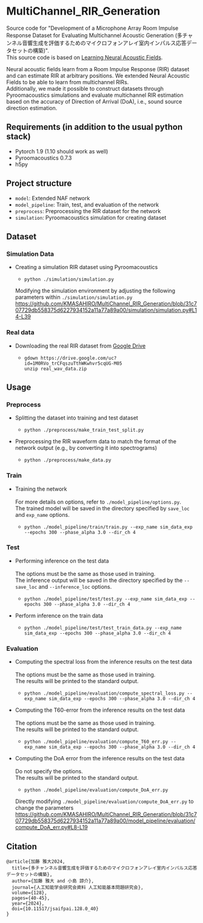 # MultiChannel_RIR_Generation

Source code for "Development of a Microphone Array Room Impulse Response Dataset for Evaluating Multichannel Acoustic Generation (多チャンネル音響生成を評価するためのマイクロフォンアレイ室内インパルス応答データセットの構築)".  
This source code is based on [Learning Neural Acoustic Fields](https://github.com/aluo-x/Learning_Neural_Acoustic_Fields).
  
Neural acoustic fields learn from a Room Impulse Response (RIR) dataset and can estimate RIR at arbitrary positions. We extended Neural Acoustic Fields to be able to learn from multichannel RIRs.  
Additionally, we made it possible to construct datasets through Pyroomacoustics simulations and evaluate multichannel RIR estimation based on the accuracy of Direction of Arrival (DoA), i.e., sound source direction estimation.

## Requirements (in addition to the usual python stack)
- Pytorch 1.9 (1.10 should work as well)
- Pyroomacoustics 0.7.3
- h5py

## Project structure
- `model`: Extended NAF network
- `model_pipeline`: Train, test, and evaluation of the network
- `preprocess`: Preprocessing the RIR dataset for the network
- `simulation`: Pyroomacoustics simulation for creating dataset

## Dataset
### Simulation Data
- Creating a simulation RIR dataset using Pyroomacoustics  
  - ```
    python ./simulation/simulation.py
    ```
  Modifying the simulation environment by adjusting the following parameters within `./simulation/simulation.py`
  https://github.com/KMASAHIRO/MultiChannel_RIR_Generation/blob/31c707729db558375d6227934152a11a77a89a00/simulation/simulation.py#L14-L39

### Real data
- Downloading the real RIR dataset from [Google Drive](https://drive.google.com/file/d/1M0RVo_trCFqszuTthWKwhvr5cqUG-M05/view?usp=sharing)
  - ```
    gdown https://drive.google.com/uc?id=1M0RVo_trCFqszuTthWKwhvr5cqUG-M05  
    unzip real_wav_data.zip
    ```

## Usage
### Preprocess
- Splitting the dataset into training and test dataset  
  - ```
    python ./preprocess/make_train_test_split.py
    ```
- Preprocessing the RIR waveform data to match the format of the network output (e.g., by converting it into spectrograms)
  - ```
    python ./preprocess/make_data.py
    ```
### Train
- Training the network  
  <br>
  For more details on options, refer to `./model_pipeline/options.py`.  
  The trained model will be saved in the directory specified by `save_loc` and `exp_name` options.
  - ```
    python ./model_pipeline/train/train.py --exp_name sim_data_exp --epochs 300 --phase_alpha 3.0 --dir_ch 4
    ```
### Test
- Performing inference on the test data  
  <br>
  The options must be the same as those used in training.  
  The inference output will be saved in the directory specified by the `--save_loc` and `--inference_loc` options.
  - ```
    python ./model_pipeline/test/test.py --exp_name sim_data_exp --epochs 300 --phase_alpha 3.0 --dir_ch 4
    ```
- Perform inference on the train data  
  - ```
    python ./model_pipeline/test/test_train_data.py --exp_name sim_data_exp --epochs 300 --phase_alpha 3.0 --dir_ch 4
    ```
### Evaluation
- Computing the spectral loss from the inference results on the test data  
  <br>
  The options must be the same as those used in training.  
  The results will be printed to the standard output.
  - ```
    python ./model_pipeline/evaluation/compute_spectral_loss.py --exp_name sim_data_exp --epochs 300 --phase_alpha 3.0 --dir_ch 4
    ```
- Computing the T60-error from the inference results on the test data  
  <br>
  The options must be the same as those used in training.  
  The results will be printed to the standard output.
  - ```
    python ./model_pipeline/evaluation/compute_T60_err.py --exp_name sim_data_exp --epochs 300 --phase_alpha 3.0 --dir_ch 4
    ```
- Computing the DoA error from the inference results on the test data  
  <br>
  Do not specify the options.  
  The results will be printed to the standard output.
  - ```
    python ./model_pipeline/evaluation/compute_DoA_err.py
    ```
  Directly modifying `./model_pipeline/evaluation/compute_DoA_err.py` to change the parameters
  https://github.com/KMASAHIRO/MultiChannel_RIR_Generation/blob/31c707729db558375d6227934152a11a77a89a00/model_pipeline/evaluation/compute_DoA_err.py#L8-L19

## Citation
```
@article{加藤 雅大2024,
  title={多チャンネル音響生成を評価するためのマイクロフォンアレイ室内インパルス応答データセットの構築},
  author={加藤 雅大 and 小島 諒介},
  journal={人工知能学会研究会資料 人工知能基本問題研究会},
  volume={128},
  pages={40-45},
  year={2024},
  doi={10.11517/jsaifpai.128.0_40}
}
```

